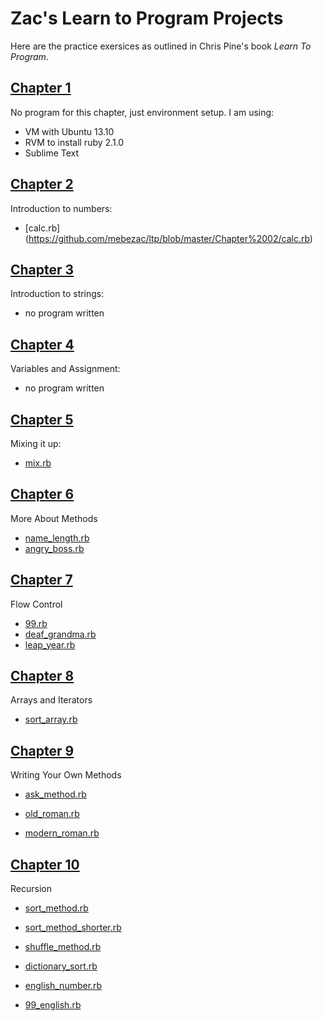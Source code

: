 Zac's Learn to Program Projects
==============

Here are the practice exersices as outlined in Chris Pine's book *Learn To Program*.

[Chapter 1](https://github.com/mebezac/ltp/tree/master/Chapter%2001)
---------
No program for this chapter, just environment setup.
I am using:
* VM with Ubuntu 13.10
* RVM to install ruby 2.1.0
* Sublime Text

[Chapter 2](https://github.com/mebezac/ltp/tree/master/Chapter%2002)
---------
Introduction to numbers:
* [calc.rb] (https://github.com/mebezac/ltp/blob/master/Chapter%2002/calc.rb)

[Chapter 3](https://github.com/mebezac/ltp/tree/master/Chapter%2003)
---------
Introduction to strings:
* no program written

[Chapter 4](https://github.com/mebezac/ltp/tree/master/Chapter%2004)
---------
Variables and Assignment:
* no program written

[Chapter 5](https://github.com/mebezac/ltp/tree/master/Chapter%2005)
---------
Mixing it up:
* [mix.rb](https://github.com/mebezac/ltp/blob/master/Chapter%2005/mix.rb)

[Chapter 6](https://github.com/mebezac/ltp/tree/master/Chapter%2006)
---------
More About Methods
* [name_length.rb](https://github.com/mebezac/ltp/blob/master/Chapter%2006/name_length.rb)
* [angry_boss.rb](https://github.com/mebezac/ltp/blob/master/Chapter%2006/angry_boss.rb)

[Chapter 7](https://github.com/mebezac/ltp/tree/master/Chapter%2007)
---------
Flow Control

* [99.rb](https://github.com/mebezac/ltp/blob/master/Chapter%2007/99.rb)
* [deaf_grandma.rb](https://github.com/mebezac/ltp/blob/master/Chapter%2007/deaf_grandma.rb)
* [leap_year.rb](https://github.com/mebezac/ltp/blob/master/Chapter%2007/leap_year.rb)

[Chapter 8](https://github.com/mebezac/ltp/tree/master/Chapter%2008)
---------
Arrays and Iterators

* [sort_array.rb](https://github.com/mebezac/ltp/blob/master/Chapter%2008/sort_array.rb)

[Chapter 9](https://github.com/mebezac/ltp/tree/master/Chapter%2009)
---------
Writing Your Own Methods
* [ask_method.rb](https://github.com/mebezac/ltp/blob/master/Chapter%2009/ask_method.rb)

* [old_roman.rb](https://github.com/mebezac/ltp/blob/master/Chapter%2009/old_roman.rb)

* [modern_roman.rb](https://github.com/mebezac/ltp/blob/master/Chapter%2009/modern_roman.rb)

[Chapter 10](https://github.com/mebezac/ltp/tree/master/Chapter%2010)
---------

Recursion

* [sort_method.rb](https://github.com/mebezac/ltp/blob/master/Chapter%2010/sort_method.rb)

* [sort_method_shorter.rb](https://github.com/mebezac/ltp/blob/master/Chapter%2010/sort_method_shorter.rb)

* [shuffle_method.rb](https://github.com/mebezac/ltp/blob/master/Chapter%2010/shuffle_method.rb)

* [dictionary_sort.rb](https://github.com/mebezac/ltp/blob/master/Chapter%2010/dictionary_sort.rb)

* [english_number.rb](https://github.com/mebezac/ltp/blob/master/Chapter%2010/english_number.rb)

* [99_english.rb](https://github.com/mebezac/ltp/blob/master/Chapter%2010/99_english.rb)
